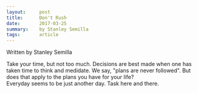 ```yaml
---
layout:     post
title:      Don't Rush
date:       2017-03-25
summary:    by Stanley Semilla
tags:       article
---
```


<p>Written by Stanley Semilla</p>

Take your time, but not too much. Decisions are best made when one has taken time to think and medidate. We say, "plans are never followed". But does that apply to the plans you have for your life?
<br />
Everyday seems to be just another day. Task here and there.